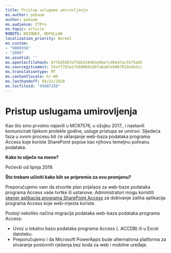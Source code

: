 ```yaml
---
title: Pristup uslugama umirovljenja
ms.author: pebaum
author: pebaum
ms.audience: ITPro
ms.topic: article
ROBOTS: NOINDEX, NOFOLLOW
localization_priority: Normal
ms.custom:
- "9000356"
- "2009"
ms.assetid: ''
ms.openlocfilehash: 977bd5887ef58b328463a9befcd6b47ac55f5a85
ms.sourcegitcommit: 55eff703a17e500681d8fa6a87eb067019ade3cc
ms.translationtype: MT
ms.contentlocale: hr-HR
ms.lasthandoff: 04/22/2020
ms.locfileid: "43687250"
---
```

# <a name="access-services-retirement"></a>Pristup uslugama umirovljenja

Kao što smo prvotno najavili u MC97576, u ožujku 2017., i nastavili komunicirati tijekom protekle godine, usluge pristupa se umirovi. Sljedeća faza u ovom procesu bit će uklanjanje web-baza podataka programa Access koje koriste SharePoint popise kao njihovu temeljnu pohranu podataka.

**Kako to utječe na mene?**

Počevši od lipnja 2019.

**Što trebam učiniti kako bih se pripremio za ovu promjenu?**

Preporučujemo vam da stvorite plan prijelaza za web-baze podataka programa Access vaše tvrtke ili ustanove. Administratori mogu koristiti [skener aplikacija programa SharePoint Access](https://github.com/SharePoint/PnP-Tools/tree/master/Solutions/SharePoint.AccessApp.Scanner) za dobivanje zaliha aplikacija programa Access koje web-mjesta koriste.

Postoji nekoliko načina migracije podataka web-baza podataka programa Access:

- Uvoz u lokalnu bazu podataka programa Access (. ACCDB) ili u Excel datoteku.
- Preporučujemo i da Microsoft PowerApps bude alternativna platforma za stvaranje poslovnih rješenja bez koda za web i mobilne uređaje.